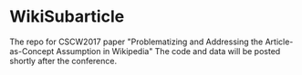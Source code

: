 # WikiSubarticle
The repo for CSCW2017 paper "Problematizing and Addressing the Article-as-Concept Assumption in Wikipedia" The code and data will be posted shortly after the conference.
